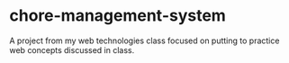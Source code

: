 # chore-management-system
A project from my web technologies class focused on putting to practice web concepts discussed in class.
